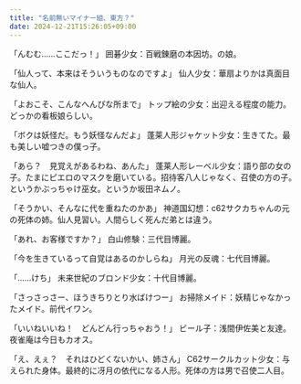 ```yaml
---
title: "名前無いマイナー組、東方？"
date: 2024-12-21T15:26:05+09:00
---
```


「んむむ……ここだっ！」
囲碁少女：百戦錬磨の本因坊。の娘。

「仙人って、本来はそういうものなのですよ」
仙人少女：華扇よりかは真面目な仙人。

「よおこそ、こんなへんぴな所まで」
トップ絵の少女：出迎える程度の能力。どっかの看板娘らしい。

「ボクは妖怪だ。もう妖怪なんだよ」
蓬莱人形ジャケット少女：生きてた。最も美しい嘘つきの僕っ子。

「あら？　見覚えがあるわね、あんた」
蓬莱人形レーベル少女：語り部の女の子。たまにピエロのマスクを磨いている。招待客八人じゃなく、召使の方の子。というかぶっちゃけ巫女。というか坂田ネムノ。


「そうかい、そんなに代を重ねたのかあ」
神道国幻想：c62サクカちゃんの元の死体の姉。仙人見習い。人間らしく死んだ弟とは違う。

「あれ、お客様ですか？」
白山修験：三代目博麗。

「今を生きているって自覚はあるのかしらね」
月光の反魂：七代目博麗。

「……けち」
未来世紀のブロンド少女：十代目博麗。

「さっさっさー、ほうきちりとり水ばけつー」
お掃除メイド：妖精じゃなかったメイド。前代イワン。

「いいねいいね！　どんどん行っちゃおう！」
ビール子：浅間伊佐美と友達。夜雀庵は今日もカオス。

「え、えぇ？　それはひどくないかい、姉さん」
C62サークルカット少女：与えられた身体。最終的に冴月の依代になる人形。死体の方は男で召使二人目。

